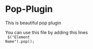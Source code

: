 Pop-Plugin
==========

This is beautiful pop plugin


You can use this file by adding this lines <br/>
<code>
$("Element Name").pop();
</code>
